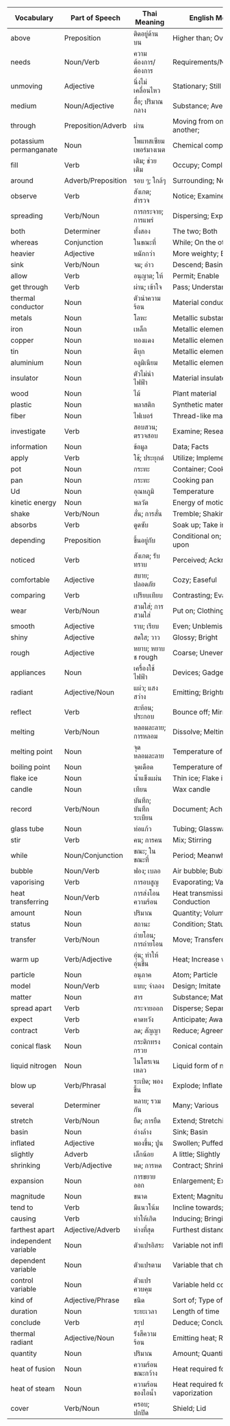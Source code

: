 | Vocabulary        | Part of Speech | Thai Meaning           | English Meaning        |
|-------------------|----------------|------------------------|------------------------|
| above             | Preposition    | ติดอยู่ด้านบน        | Higher than; Over      |
| needs             | Noun/Verb      | ความต้องการ/ต้องการ | Requirements/Necessitates |
| unmoving          | Adjective      | นิ่งไม่เคลื่อนไหว     | Stationary; Still       |
| medium            | Noun/Adjective | สื่อ; ปริมาณกลาง    | Substance; Average      |
| through           | Preposition/Adverb | ผ่าน      | Moving from one side to another;    |
| potassium permanganate | Noun  | โพแทสเซียมเพอร์มางเนต | Chemical compound      |
| fill              | Verb           | เติม; ช่วยเติม       | Occupy; Complete        |
| around            | Adverb/Preposition | รอบ ๆ; ใกล้ๆ       | Surrounding; Nearby     |
| observe           | Verb           | สังเกต; สำรวจ         | Notice; Examine         |
| spreading         | Verb/Noun      | การกระจาย; การแพร่  | Dispersing; Expansion   |
| both              | Determiner     | ทั้งสอง               | The two; Both           |
| whereas           | Conjunction    | ในขณะที่              | While; On the other hand |
| heavier           | Adjective      | หนักกว่า              | More weighty; Bulkier   |
| sink              | Verb/Noun      | จม; อ่าว              | Descend; Basin          |
| allow             | Verb           | อนุญาต; ให้           | Permit; Enable          |
| get through       | Verb           | ผ่าน; เข้าใจ          | Pass; Understand        |
| thermal conductor | Noun           | ตัวนำความร้อน        | Material conducts heat  |
| metals            | Noun           | โลหะ                  | Metallic substances     |
| iron              | Noun           | เหล็ก                 | Metallic element        |
| copper            | Noun           | ทองแดง                | Metallic element        |
| tin               | Noun           | ดีบุก                 | Metallic element        |
| aluminium         | Noun           | อลูมิเนียม            | Metallic element        |
| insulator         | Noun           | ตัวไม่นำไฟฟ้า        | Material insulates      |
| wood              | Noun           | ไม้                    | Plant material          |
| plastic           | Noun           | พลาสติก               | Synthetic material      |
| fiber             | Noun           | ไฟเบอร์               | Thread-like material    |
| investigate       | Verb           | สอบสวน; ตรวจสอบ      | Examine; Research       |
| information       | Noun           | ข้อมูล                | Data; Facts             |
| apply             | Verb           | ใช้; ประยุกต์         | Utilize; Implement      |
| pot               | Noun           | กระทะ                 | Container; Cooking pot  |
| pan               | Noun           | กระทะ                 | Cooking pan             |
| Ud                | Noun           | อุณหภูมิ             | Temperature             |
| kinetic energy    | Noun           | พลวัต                  | Energy of motion        |
| shake             | Verb/Noun      | สั่น; การสั่น          | Tremble; Shaking        |
| absorbs           | Verb           | ดูดซับ                | Soak up; Take in        |
| depending         | Preposition   | ขึ้นอยู่กับ           | Conditional on; Reliant upon |
| noticed           | Verb           | สังเกต; รับทราบ       | Perceived; Acknowledged |
| comfortable       | Adjective      | สบาย; ปลอดภัย         | Cozy; Easeful           |
| comparing         | Verb           | เปรียบเทียบ           | Contrasting; Evaluating |
| wear              | Verb/Noun      | สวมใส่; การสวมใส่    | Put on; Clothing        |
| smooth            | Adjective      | ราบ; เรียบ            | Even; Unblemished       |
| shiny             | Adjective      | สดใส; วาว            | Glossy; Bright           |
| rough             | Adjective      | หยาบ; หยาบช rough   | Coarse; Uneven          |
| appliances        | Noun           | เครื่องใช้ไฟฟ้า        | Devices; Gadgets        |
| radiant           | Adjective/Noun | แผ่ว; แสงสว่าง         | Emitting; Brightness    |
| reflect           | Verb           | สะท้อน; ประกอบ        | Bounce off; Mirror      |
| melting           | Verb/Noun      | หลอมละลาย; การหลอม    | Dissolve; Melting       |
| melting point     | Noun           | จุดหลอมละลาย          | Temperature of melting  |
| boiling point     | Noun           | จุดเดือด              | Temperature of boiling  |
| flake ice         | Noun           | น้ำแข็งแผ่น           | Thin ice; Flake ice     |
| candle            | Noun           | เทียน                  | Wax candle              |
| record            | Verb/Noun      | บันทึก; บันทึกระเบียน | Document; Achievement   |
| glass tube        | Noun           | ท่อแก้ว               | Tubing; Glassware       |
| stir              | Verb           | คน; การคน              | Mix; Stirring           |
| while             | Noun/Conjunction | ขณะ; ในขณะที่       | Period; Meanwhile       |
| bubble            | Noun/Verb      | ฟอง; เบลอ              | Air bubble; Bubble      |
| vaporising        | Verb           | การอบสูญ              | Evaporating; Vaporization|
| heat transferring | Noun/Verb      | การส่งโอนความร้อน     | Heat transmission; Conduction |
| amount            | Noun           | ปริมาณ                | Quantity; Volume        |
| status            | Noun           | สถานะ                  | Condition; Status       |
| transfer          | Verb/Noun      | ถ่ายโอน; การถ่ายโอน  | Move; Transference      |
| warm up           | Verb/Adjective | อุ่น; ทำให้อุ่นขึ้น    | Heat; Increase warmth   |
| particle          | Noun           | อนุภาค                | Atom; Particle          |
| model             | Noun/Verb      | แบบ; จำลอง            | Design; Imitate         |
| matter            | Noun           | สาร                   | Substance; Material     |
| spread apart      | Verb           | กระจายออก             | Disperse; Separate      |
| expect            | Verb           | คาดหวัง               | Anticipate; Await       |
| contract          | Verb           | ลด; สัญญา              | Reduce; Agreement       |
| conical flask     | Noun           | กระติกทรงกรวย        | Conical container       |
| liquid nitrogen   | Noun           | ไนโตรเจนเหลว           | Liquid form of nitrogen |
| blow up           | Verb/Phrasal   | ระเบิด; พองขึ้น        | Explode; Inflate        |
| several           | Determiner    | หลาย; รวมกัน           | Many; Various           |
| stretch           | Verb/Noun      | ยืด; การยืด           | Extend; Stretching      |
| basin             | Noun           | อ่างล้าง               | Sink; Basin             |
| inflated          | Adjective      | พองขึ้น; ปูน          | Swollen; Puffed up      |
| slightly          | Adverb         | เล็กน้อย               | A little; Slightly      |
| shrinking         | Verb/Adjective | หด; การหด               | Contract; Shrinking     |
| expansion         | Noun           | การขยายออก            | Enlargement; Expansion  |
| magnitude         | Noun           | ขนาด                  | Extent; Magnitude       |
| tend to           | Verb           | มีแนวโน้ม             | Incline towards; Lean to |
| causing           | Verb           | ทำให้เกิด             | Inducing; Bringing about |
| farthest apart    | Adjective/Adverb | ห่างที่สุด           | Furthest distance apart |
| independent variable | Noun      | ตัวแปรอิสระ           | Variable not influenced |
| dependent variable   | Noun      | ตัวแปรตาม             | Variable that changes   |
| control variable     | Noun      | ตัวแปรควบคุม          | Variable held constant  |
| kind of           | Adjective/Phrase | ชนิด                  | Sort of; Type of        |
| duration          | Noun           | ระยะเวลา              | Length of time          |
| conclude          | Verb           | สรุป                   | Deduce; Conclude        |
| thermal radiant   | Adjective/Noun | รังสีความร้อน         | Emitting heat; Radiation |
| quantity          | Noun           | ปริมาณ                | Amount; Quantity        |
| heat of fusion   | Noun           | ความร้อนขณะกว้าง      | Heat required for fusion |
| heat of steam    | Noun           | ความร้อนของไอน้ำ      | Heat required for vaporization |
| cover            | Verb/Noun      | ครอบ; ปกปิด           | Shield; Lid             |
